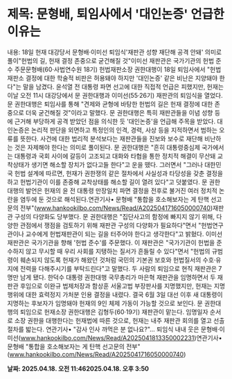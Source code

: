 # **제목: 문형배, 퇴임사에서 '대인논증' 언급한 이유는**

  내용: 18일 헌재 대강당서 문형배·이미선 퇴임식'재판관 성향 재단해 공격 안돼' 의미로 풀이"헌법의 길, 헌재 결정 존중으로 굳건해질 것"이미선 재판관은 국가기관의 헌법 준수 주문문형배(60·사법연수원 18기) 헌법재판소장 권한대행이 18일 퇴임사에서 "헌법재판소 결정에 대한 학술적 비판은 허용돼야 하지만 '대인논증' 같은 비난은 지양돼야 한다"는 말을 남겼다. 윤석열 전 대통령 파면 선고에 대한 직접적 언급은 피했지만, 헌재는 이날 오전 11시 대강당에서 문 권한대행과 이미선(55·26기) 재판관의 퇴임식을 열었다. 문 권한대행은 퇴임사를 통해 "견제와 균형에 바탕한 헌법의 길은 헌재 결정에 대한 존중으로 더욱 굳건해질 것"이라고 말했다. 문 권한대행은 특히 재판관들을 이념 성향 등에 근거해 부당하게 공격 받았던 점을 의식한 듯 '대인논증'을 언급해 주목을 받았다. 대인논증은 논리적 판단을 외면하고 특정인의 인격, 경력, 사상 등을 지적하면서 범하는 오류를 뜻한다. 사건에 대한 법리적 분석보다는 재판관들을 진보와 보수로 재단해 비난하는 것은 자제해야 한다는 의미로 풀이된다. 문 권한대행은 "흔히 대통령중심제 국가에서는 대통령과 국회 사이에 갈등이 고조되고 대화와 타협을 통한 정치적 해결이 무산돼 교착상태가 생기면 해소할 장치가 없다고들 한다"고 운을 뗐다. 그러면서 "그러나 대한민국 헌법 설계에 따르면, 헌재가 권한쟁의 같은 절차에서 사실성과 타당성을 갖춘 결정을 하고 헌법기관이 이를 존중해 교착상태를 해소할 길이 열려 있다"고 덧붙였다. 문 권한대행의 발언은 헌재의 윤 전 대통령 만장일치 파면 결정을 전후로 불거진 여러 정치적 논란을 염두에 둔 것으로 해석된다.연관기사• 문형배 "통합을 호소해보자는 게 탄핵 선고문의 전부"(www.hankookilbo.com/News/Read/A2025041716050000740)재판관 구성의 다양화도 당부했다. 문 권한대행은 "집단사고의 함정에 빠지지 않기 위해, 다양한 관점에서 쟁점을 검토하기 위해 재판관 구성의 다양화가 필요하다"면서 "헌법연구관이나 교수에게 헌법재판관이 되는 길을 터주어야 한다고 생각한다"고 밝혔다. 이미선 재판관은 국가기관을 향해 '헌법 준수'를 주문했다. 이 재판관은 "국가기관이 헌법을 준수하지 않고 무시할 때 우리 사회를 지탱하는 질서가 흔들릴 수 있다"면서 "헌법의 규범령이 훼손되지 않도록 헌재가 해왔던 것처럼 국민의 기본권 보호와 헌법질서의 수호·유지에 전력을 다해주시기를 부탁드린다"고 말했다. 두 사람의 퇴임으로 현직 재판관은 7명만 남게 됐다. 한덕수 대통령 권한대행 국무총리가 마은혁 재판관을 임명하면서 두 재판관 후임으로 이완규 법제처장과 함상훈 서울고법 부장판사를 지명했지만, 헌재는 지명 행위에 대한 효력정지 가처분 인용 결정을 내렸다. 결국 6월 3일 대선 이후 새 대통령이 지명하는 후보자가 임명돼야 헌재의 9인 체제 가동이 가능할 것으로 보인다. 문 권한대행의 퇴임으로 헌재소장 권한대행은 김형두(60·19기) 재판관이 맡는다. 임명일자 순서로 소장 권한을 대행한다는 헌재법에 따른 것으로, 헌재는 내주 재판관 회의를 열고 선출 절차를 밟는다. 연관기사• "감사 인사 까먹은 분 없나요?"... 퇴임식 내내 웃은 문형배·이미선(www.hankookilbo.com/News/Read/A2025041813350002231)연관기사• 문형배 "통합을 호소해보자는 게 탄핵 선고문의 전부"(www.hankookilbo.com/News/Read/A2025041716050000740)

  **날짜: 2025.04.18. 오전 11:462025.04.18. 오후 3:50**